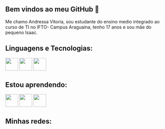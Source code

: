 ## Bem vindos ao meu GitHub 👋

Me chamo Andressa Vitoria, sou estudante do ensino medio integrado ao curso de TI no IFTO- Campus Araguaína, tenho 17 anos e sou mãe do pequeno Isaac.
## Linguagens e Tecnologias:


  <img src="https://cdn.jsdelivr.net/gh/devicons/devicon/icons/arduino/arduino-plain.svg" width="40" height="40"/> <img src="https://cdn.jsdelivr.net/gh/devicons/devicon/icons/java/java-original.svg" width="40" height= "40"/> <img src="https://cdn.jsdelivr.net/gh/devicons/devicon/icons/vscode/vscode-plain.svg" width="40" height="40" />


          
  ## Estou aprendendo:
    
  <img src="https://cdn.jsdelivr.net/gh/devicons/devicon/icons/latex/latex-original.svg" width="40" height="40"/> <img src="https://cdn.jsdelivr.net/gh/devicons/devicon/icons/git/git-original.svg" width="40" height="40" /> <img src="https://cdn.jsdelivr.net/gh/devicons/devicon/icons/github/github-original.svg"  width="40" height="40"/>
          
          
          
## Minhas redes:


